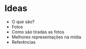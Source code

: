 <h1>Ideas</h1>
<ul>
  <li>O que são?</li>
  <li>Fotos</li>
  <li>Como são tiradas as fotos</li>
  <li>Melhores representações na mídia</li>
  <li>Referências</li>
</ul>
